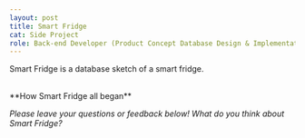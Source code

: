 ```yaml
---
layout: post
title: Smart Fridge
cat: Side Project
role: Back-end Developer (Product Concept Database Design & Implementation)
---
```


Smart Fridge is a database sketch of a smart fridge.

<br>
**How Smart Fridge all began**

<br>

*Please leave your questions or feedback below! What do you think about Smart Fridge?*

<br>
